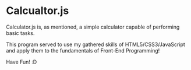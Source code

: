 # Calcualtor.js

Calculator.js is, as mentioned, a simple calculator capable of performing basic tasks.

This program served to use my gathered skills of HTML5/CSS3/JavaScript and apply them to the fundamentals of Front-End Programming!

Have Fun! :D
